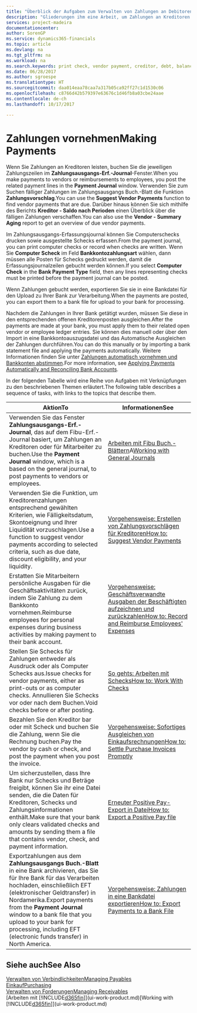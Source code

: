 ```yaml
---
title: "Überblick der Aufgaben zum Verwalten von Zahlungen an Debitoren | Microsoft Docs"
description: "Gliederungen ihm eine Arbeit, um Zahlungen an Kreditoren oder zu den Gläubigern, einschließlich Buchungszahlungszeilen und das Anzeigen einer Übersicht über den fälligen Saldo zu verwalten."
services: project-madeira
documentationcenter: 
author: SorenGP
ms.service: dynamics365-financials
ms.topic: article
ms.devlang: na
ms.tgt_pltfrm: na
ms.workload: na
ms.search.keywords: print check, vendor payment, creditor, debt, balance due, AP
ms.date: 06/28/2017
ms.author: sgroespe
ms.translationtype: HT
ms.sourcegitcommit: daa014eaa78caa7a317b05ca92ff27c1d1530c06
ms.openlocfilehash: c8766d42b579397e63676c1d46fb8a03cbe24aae
ms.contentlocale: de-ch
ms.lasthandoff: 10/17/2017

---
```

# <a name="making-payments"></a><span data-ttu-id="14aa9-103">Zahlungen vornehmen</span><span class="sxs-lookup"><span data-stu-id="14aa9-103">Making Payments</span></span>
<span data-ttu-id="14aa9-104">Wenn Sie Zahlungen an Kreditoren leisten, buchen Sie die jeweiligen Zahlungszeilen im **Zahlungsausgangs-Erf.-Journal**-Fenster.</span><span class="sxs-lookup"><span data-stu-id="14aa9-104">When you make payments to vendors or reimbursements to employees, you post the related payment lines in the **Payment Journal** window.</span></span> <span data-ttu-id="14aa9-105">Verwenden Sie zum Suchen fälliger Zahlungen im Zahlungsausgangs Buch.-Blatt die Funktion **Zahlungsvorschlag**.</span><span class="sxs-lookup"><span data-stu-id="14aa9-105">You can use the **Suggest Vendor Payments** function to find vendor payments that are due.</span></span> <span data-ttu-id="14aa9-106">Darüber hinaus können Sie sich mithilfe des Berichts **Kreditor - Saldo nach Perioden** einen Überblick über die fälligen Zahlungen verschaffen.</span><span class="sxs-lookup"><span data-stu-id="14aa9-106">You can also use the **Vendor - Summary Aging** report to get an overview of due vendor payments.</span></span>

<span data-ttu-id="14aa9-107">Im Zahlungsausgangs-Erfassungsjournal können Sie Computerschecks drucken sowie ausgestellte Schecks erfassen.</span><span class="sxs-lookup"><span data-stu-id="14aa9-107">From the payment journal, you can print computer checks or record when checks are written.</span></span> <span data-ttu-id="14aa9-108">Wenn Sie **Computer Scheck** im Feld **Bankkontozahlungsart** wählen, dann müssen alle Posten für Schecks gedruckt werden, damit die Erfassungsjournalzeilen gebucht werden können.</span><span class="sxs-lookup"><span data-stu-id="14aa9-108">If you select **Computer Check** in the **Bank Payment Type** field, then any lines representing checks must be printed before the payment journal can be posted.</span></span>

<span data-ttu-id="14aa9-109">Wenn Zahlungen gebucht werden, exportieren Sie sie in eine Bankdatei für den Upload zu Ihrer Bank zur Verarbeitung.</span><span class="sxs-lookup"><span data-stu-id="14aa9-109">When the payments are posted, you can export them to a bank file for upload to your bank for processing.</span></span>

<span data-ttu-id="14aa9-110">Nachdem die Zahlungen in Ihrer Bank getätigt wurden, müssen Sie diese in den entsprechenden offenen Kreditorenposten ausgleichen.</span><span class="sxs-lookup"><span data-stu-id="14aa9-110">After the payments are made at your bank, you must apply them to their related open vendor or employee ledger entries.</span></span> <span data-ttu-id="14aa9-111">Sie können dies manuell oder über den Import in eine Bankkontoauszugsdatei und das Automatische Ausgleichen der Zahlungen durchführen.</span><span class="sxs-lookup"><span data-stu-id="14aa9-111">You can do this manually or by importing a bank statement file and applying the payments automatically.</span></span> <span data-ttu-id="14aa9-112">Weitere Informationen finden Sie unter [Zahlungen automatisch vornehmen und Bankkonten abstimmen](receivables-apply-payments-auto-reconcile-bank-accounts.md).</span><span class="sxs-lookup"><span data-stu-id="14aa9-112">For more information, see [Applying Payments Automatically and Reconciling Bank Accounts](receivables-apply-payments-auto-reconcile-bank-accounts.md).</span></span>

<span data-ttu-id="14aa9-113">In der folgenden Tabelle wird eine Reihe von Aufgaben mit Verknüpfungen zu den beschriebenen Themen erläutert.</span><span class="sxs-lookup"><span data-stu-id="14aa9-113">The following table describes a sequence of tasks, with links to the topics that describe them.</span></span>

| <span data-ttu-id="14aa9-114">Aktion</span><span class="sxs-lookup"><span data-stu-id="14aa9-114">To</span></span> | <span data-ttu-id="14aa9-115">Informationen</span><span class="sxs-lookup"><span data-stu-id="14aa9-115">See</span></span> |
| --- | --- |
|<span data-ttu-id="14aa9-116">Verwenden Sie das Fenster **Zahlungsausgangs-Erf.-Journal**, das auf dem Fibu-Erf.-Journal basiert, um Zahlungen an Kreditoren oder für Mitarbeiter zu buchen.</span><span class="sxs-lookup"><span data-stu-id="14aa9-116">Use the **Payment Journal** window, which is a based on the general journal, to post payments to vendors or employees.</span></span>|<span data-ttu-id="14aa9-117">[Arbeiten mit Fibu Buch.-Blättern](ui-work-general-journals.md)A</span><span class="sxs-lookup"><span data-stu-id="14aa9-117">[Working with General Journals](ui-work-general-journals.md)</span></span>|
| <span data-ttu-id="14aa9-118">Verwenden Sie die Funktion, um Kreditorenzahlungen entsprechend gewählten Kriterien, wie Fälligkeitsdatum, Skontoeignung und Ihrer Liquidität vorzuschlagen.</span><span class="sxs-lookup"><span data-stu-id="14aa9-118">Use a function to suggest vendor payments according to selected criteria, such as due date, discount eligibility, and your liquidity.</span></span> |[<span data-ttu-id="14aa9-119">Vorgehensweise: Erstellen von Zahlungsvorschlägen für Kreditoren</span><span class="sxs-lookup"><span data-stu-id="14aa9-119">How to: Suggest Vendor Payments</span></span>](payables-how-suggest-vendor-payments.md) |
|<span data-ttu-id="14aa9-120">Erstatten Sie Mitarbeitern persönliche Ausgaben für die Geschäftsaktivitäten zurück, indem Sie Zahlung zu dem Bankkonto vornehmen.</span><span class="sxs-lookup"><span data-stu-id="14aa9-120">Reimburse employees for personal expenses during business activities by making payment to their bank account.</span></span>|[<span data-ttu-id="14aa9-121">Vorgehensweise: Geschäftsverwandte Ausgaben der Beschäftigten aufzeichnen und zurückzahlen</span><span class="sxs-lookup"><span data-stu-id="14aa9-121">How to: Record and Reimburse Employees' Expenses</span></span>](finance-how-record-reimburse-employee-expenses.md)|
| <span data-ttu-id="14aa9-122">Stellen Sie Schecks für Zahlungen entweder als Ausdruck oder als Computer Schecks aus.</span><span class="sxs-lookup"><span data-stu-id="14aa9-122">Issue checks for vendor payments, either as print-outs or as computer checks.</span></span> <span data-ttu-id="14aa9-123">Annullieren Sie Schecks vor oder nach dem Buchen.</span><span class="sxs-lookup"><span data-stu-id="14aa9-123">Void checks before or after posting.</span></span> |[<span data-ttu-id="14aa9-124">So gehts: Arbeiten mit Schecks</span><span class="sxs-lookup"><span data-stu-id="14aa9-124">How to: Work With Checks</span></span>](payables-how-work-checks.md) |
| <span data-ttu-id="14aa9-125">Bezahlen Sie den Kreditor bar oder mit Scheck und buchen Sie die Zahlung, wenn Sie die Rechnung buchen.</span><span class="sxs-lookup"><span data-stu-id="14aa9-125">Pay the vendor by cash or check, and post the payment when you post the invoice.</span></span> |[<span data-ttu-id="14aa9-126">Vorgehensweise: Sofortiges Ausgleichen von Einkaufsrechnungen</span><span class="sxs-lookup"><span data-stu-id="14aa9-126">How to: Settle Purchase Invoices Promptly</span></span>](finance-how-to-settle-purchase-invoices-promptly.md) |
| <span data-ttu-id="14aa9-127">Um sicherzustellen, dass Ihre Bank nur Schecks und Beträge freigibt, können Sie ihr eine Datei senden, die die Daten für Kreditoren, Schecks und Zahlungsinformationen enthält.</span><span class="sxs-lookup"><span data-stu-id="14aa9-127">Make sure that your bank only clears validated checks and amounts by sending them a file that contains vendor, check, and payment information.</span></span> |[<span data-ttu-id="14aa9-128">Erneuter Positive Pay-Export in Datei</span><span class="sxs-lookup"><span data-stu-id="14aa9-128">How to: Export a Positive Pay file</span></span>](finance-how-positive-pay.md) |
|<span data-ttu-id="14aa9-129">Exportzahlungen aus dem **Zahlungsausgangs Buch.-Blatt** in eine Bank archivieren, das Sie für Ihre Bank für das Verarbeiten hochladen, einschließlich EFT (elektronischer Geldtransfer) in Nordamerika.</span><span class="sxs-lookup"><span data-stu-id="14aa9-129">Export payments from the **Payment Journal** window to a bank file that you upload to your bank for processing, including EFT (electronic funds transfer) in North America.</span></span> |[<span data-ttu-id="14aa9-130">Vorgehensweise: Zahlungen in eine Bankdatei exportieren</span><span class="sxs-lookup"><span data-stu-id="14aa9-130">How to: Export Payments to a Bank File</span></span>](payables-how-export-payments-bank-file.md)|  

## <a name="see-also"></a><span data-ttu-id="14aa9-131">Siehe auch</span><span class="sxs-lookup"><span data-stu-id="14aa9-131">See Also</span></span>
[<span data-ttu-id="14aa9-132">Verwalten von Verbindlichkeiten</span><span class="sxs-lookup"><span data-stu-id="14aa9-132">Managing Payables</span></span>](payables-manage-payables.md)  
[<span data-ttu-id="14aa9-133">Einkauf</span><span class="sxs-lookup"><span data-stu-id="14aa9-133">Purchasing</span></span>](purchasing-manage-purchasing.md)  
[<span data-ttu-id="14aa9-134">Verwalten von Forderungen</span><span class="sxs-lookup"><span data-stu-id="14aa9-134">Managing Receivables</span></span>](receivables-manage-receivables.md)  
<span data-ttu-id="14aa9-135">[Arbeiten mit [!INCLUDE[d365fin](includes/d365fin_md.md)]](ui-work-product.md)</span><span class="sxs-lookup"><span data-stu-id="14aa9-135">[Working with [!INCLUDE[d365fin](includes/d365fin_md.md)]](ui-work-product.md)</span></span>  

